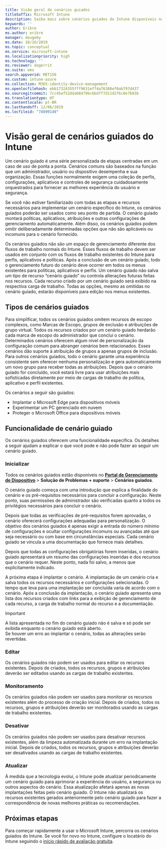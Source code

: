 ```yaml
---
title: Visão geral de cenários guiados
titleSuffix: Microsoft Intune
description: Saiba mais sobre cenários guiados do Intune disponíveis no portal de Gerenciamento de Dispositivo do Microsoft 365.
keywords: ''
author: Erikre
ms.author: erikre
manager: dougeby
ms.date: 10/16/2019
ms.topic: conceptual
ms.service: microsoft-intune
ms.localizationpriority: high
ms.technology: ''
ms.reviewer: dagerrit
ms.suite: ems
search.appverid: MET150
ms.custom: intune-azure
ms.collection: M365-identity-device-management
ms.openlocfilehash: ebb17324355fff9631ef74a76388ef0ab797d437
ms.sourcegitcommit: 7cc45ef52dda08479bc6bdff7d11d2f6c0e7b93b
ms.translationtype: HT
ms.contentlocale: pt-BR
ms.lasthandoff: 12/06/2019
ms.locfileid: "74899140"
---
```

# <a name="intune-guided-scenarios-overview"></a>Visão geral de cenários guiados do Intune 

Um cenário guiado é uma série personalizada de etapas centradas em um caso de uso de ponta a ponta. Cenários comuns são baseados na função que um administrador, usuário ou dispositivo desempenha e sua organização. Essas funções normalmente exigem uma coleção de perfis, configurações, aplicativos e controles de segurança cuidadosamente orquestrados para fornecer as melhores experiência do usuário e segurança.    

Se você não estiver familiarizado com todas as etapas e recursos necessários para implementar um cenário específico do Intune, os cenários guiados poderão ser usados como seu ponto de partida. O cenário guiado montará políticas, aplicativos, atribuições e outras configurações de gerenciamento automaticamente. Além disso, os cenários guiados podem omitir deliberadamente determinadas opções que não são aplicáveis ou incomuns para o cenário fornecido. 

Os cenários guiados não são um espaço de gerenciamento diferente dos fluxos de trabalho normais do Intune. Esses fluxos de trabalho devem ser usados em conjunto com os fluxos de trabalho existentes do Intune para perfis, aplicativos e políticas. Após a conclusão de um cenário guiado, todo o gerenciamento futuro do cenário deve ocorrer em todos os menus existentes para políticas, aplicativos e perfis. Um cenário guiado não salva um tipo de recurso “cenário guiado” ou controla alterações futuras feitas nos recursos. Cada recurso criado por um cenário guiado será exibido na respectiva carga de trabalho. Todas as opções, mesmo as omitidas no cenário guiado, estarão disponíveis para edição nos menus existentes.  

## <a name="types-of-guided-scenarios"></a>Tipos de cenários guiados 

Para simplificar, todos os cenários guiados omitem recursos de escopo complexos, como Marcas de Escopo, grupos de exclusão e atribuições de grupo virtual. Todos os recursos criados por um cenário guiado herdarão cada marca de escopo do administrador que conclui o cenário. Determinados cenários oferecem algum nível de personalização da configuração comum para abranger cenários bem relacionados. Esses cenários dão suporte à atribuição de grupos a apenas grupos de inclusão. Para outros cenários guiados, todo o cenário garante uma experiência consistente sem oferecer nenhuma personalização e gera automaticamente um novo grupo para receber todas as atribuições. Depois que o cenário guiado for concluído, você estará livre para usar atribuições mais sofisticadas diretamente por meio de cargas de trabalho de política, aplicativo e perfil existentes.  

Os cenários a seguir são guiados: 
- Implantar o Microsoft Edge para dispositivos móveis 
- Experimentar um PC gerenciado em nuvem
- Proteger o Microsoft Office para dispositivos móveis 

## <a name="guided-scenario-functionality"></a>Funcionalidade de cenário guiado 

Os cenários guiados oferecem uma funcionalidade específica. Os detalhes a seguir ajudam a explicar o que você pode e não pode fazer ao seguir um cenário guiado.

### <a name="launching"></a>Inicializar  

Todos os cenários guiados estão disponíveis no **[Portal de Gerenciamento de Dispositivo](https://devicemanagement.microsoft.com)**  > **Solução de Problemas + suporte** > **Cenários guiados**. 

O cenário guiado começa com uma introdução que explica a finalidade do cenário e os pré-requisitos necessários para concluir a configuração. Neste ponto, suas permissões de administrador são verificadas quanto a todos os privilégios necessários para concluir o cenário.  

Depois que todas as verificações de pré-requisitos forem aprovadas, o cenário oferecerá configurações adequadas para personalização. O objetivo dos cenários guiados é apenas exigir a entrada do número mínimo de configurações e ocultar configurações incomuns ou avançadas até que seja necessário ou com base em circunstâncias especiais. Cada cenário guiado se vincula a uma documentação que fornece mais detalhes. 

Depois que todas as configurações obrigatórias forem inseridas, o cenário guiado apresentará um resumo das configurações inseridas e dos recursos que o cenário requer. Neste ponto, nada foi salvo, a menos que explicitamente indicado.

A próxima etapa é implantar o cenário. A implantação de um cenário cria e salva todos os recursos necessários e configurações selecionadas. O tempo que leva para uma implantação ser concluída varia de acordo com o cenário. Após a conclusão da implantação, o cenário guiado apresenta uma lista dos recursos criados com links para a exibição de gerenciamento de cada recurso, a carga de trabalho normal do recurso e a documentação. 

> [!IMPORTANT]
> A lista apresentada no fim do cenário guiado não é salva e só pode ser exibida enquanto o cenário guiado está aberto.  
Se houver um erro ao implantar o cenário, todas as alterações serão revertidas. 

### <a name="editing"></a>Editar 

Os cenários guiados não podem ser usados para editar os recursos existentes. Depois de criados, todos os recursos, grupos e atribuições deverão ser editados usando as cargas de trabalho existentes.

### <a name="monitoring"></a>Monitoramento 

Os cenários guiados não podem ser usados para monitorar os recursos existentes além do processo de criação inicial. Depois de criados, todos os recursos, grupos e atribuições deverão ser monitorados usando as cargas de trabalho existentes. 

### <a name="retiring"></a>Desativar 

Os cenários guiados não podem ser usados para desativar recursos existentes, além da limpeza automatizada durante um erro na implantação inicial. Depois de criados, todos os recursos, grupos e atribuições deverão ser desativados usando as cargas de trabalho existentes. 

### <a name="updating"></a>Atualizar

À medida que a tecnologia evolui, o Intune pode atualizar periodicamente um cenário guiado para aprimorar a experiência do usuário, a segurança ou outros aspectos do cenário. Essa atualização afetará apenas as novas implantações feitas pelo cenário guiado. O Intune não atualizará os recursos existentes gerados anteriormente pelo cenário guiado para fazer a correspondência de novas melhores práticas ou recomendações.  

## <a name="next-steps"></a>Próximas etapas

Para começar rapidamente a usar o Microsoft Intune, percorra os cenários guiados do Intune. Se você for novo no Intune, configure o locatário do Intune seguindo o [início rápido de avaliação gratuita](free-trial-sign-up.md).
